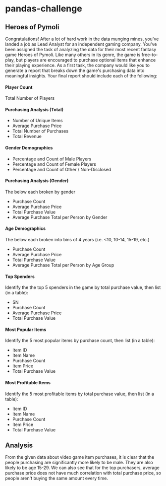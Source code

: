 # pandas-challenge
## Heroes of Pymoli

Congratulations! After a lot of hard work in the data munging mines, you've landed a job as Lead Analyst for an independent gaming company. You've been assigned the task of analyzing the data for their most recent fantasy game Heroes of Pymoli.
Like many others in its genre, the game is free-to-play, but players are encouraged to purchase optional items that enhance their playing experience. As a first task, the company would like you to generate a report that breaks down the game's purchasing data into meaningful insights.
Your final report should include each of the following:

#### Player Count
Total Number of Players


#### Purchasing Analysis (Total)
* Number of Unique Items
* Average Purchase Price
* Total Number of Purchases
* Total Revenue


#### Gender Demographics
* Percentage and Count of Male Players
* Percentage and Count of Female Players
* Percentage and Count of Other / Non-Disclosed


#### Purchasing Analysis (Gender)
The below each broken by gender
* Purchase Count
* Average Purchase Price
* Total Purchase Value
* Average Purchase Total per Person by Gender

#### Age Demographics
The below each broken into bins of 4 years (i.e. <10, 10-14, 15-19, etc.)
* Purchase Count
* Average Purchase Price
* Total Purchase Value
* Average Purchase Total per Person by Age Group

#### Top Spenders
Identify the the top 5 spenders in the game by total purchase value, then list (in a table):
* SN
* Purchase Count
* Average Purchase Price
* Total Purchase Value

#### Most Popular Items
Identify the 5 most popular items by purchase count, then list (in a table):
* Item ID
* Item Name
* Purchase Count
* Item Price
* Total Purchase Value

#### Most Profitable Items
Identify the 5 most profitable items by total purchase value, then list (in a table):
* Item ID
* Item Name
* Purchase Count
* Item Price
* Total Purchase Value

## Analysis
From the given data about video game item purchases, it is clear that the people purchasing are significantly more likely to be male. They are also likely to be age 15-29. We can also see that for the top purchasers, average purchase price does not have much correlation with total purchase price, so people aren't buying the same amount every time.
